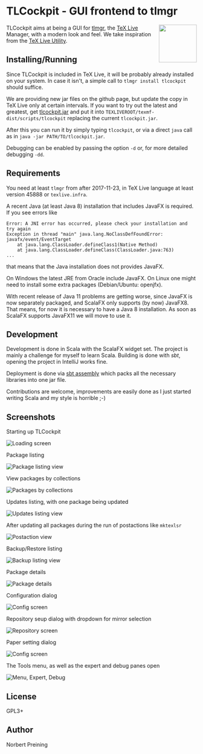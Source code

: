 TLCockpit - GUI frontend to tlmgr
=================================

<img align="right" width="100" height="100" src="src/main/resources/TLCockpit/tlcockpit-128.jpg">

TLCockpit aims at being a GUI for [tlmgr](https://www.tug.org/texlive/tlmgr.html),
the [TeX Live](https://www.tug.org/texlive/) Manager, with a modern look and feel.
We take inspiration from the [TeX Live Utility](http://amaxwell.github.io/tlutility/).


Installing/Running
------------------

Since TLCockpit is included in TeX Live, it will be probably already installed
on your system. In case it isn't, a simple call to `tlmgr install tlcockpit`
should suffice.

We are providing new jar files on the github page, but update
the copy in TeX Live only at certain intervals. If you want to try out the latest
and greatest, get [tlcockpit.jar](jar/tlcockpit.jar) and put it into
`TEXLIVEROOT/texmf-dist/scripts/tlcockpit` replacing the current `tlcockpit.jar`.

After this you can run it by simply typing `tlcockpit`, or via a direct `java`
call as in `java -jar PATH/TO/tlcockpit.jar`.

Debugging can be enabled by passing the option `-d` or, for more detailed debugging `-dd`.

Requirements
------------
You need at least `tlmgr` from after 2017-11-23, in TeX Live language at least
version 45888  or `texlive.infra`.

A recent Java (at least Java 8) installation that includes JavaFX is required. If you see
errors like
```
Error: A JNI error has occurred, please check your installation and try again
Exception in thread "main" java.lang.NoClassDefFoundError: javafx/event/EventTarget
	at java.lang.ClassLoader.defineClass1(Native Method)
	at java.lang.ClassLoader.defineClass(ClassLoader.java:763)
...
```
that means that the Java installation does not provides JavaFX.

On Windows the latest JRE from Oracle include JavaFX. On Linux one might
need to install some extra packages (Debian/Ubuntu: openjfx).

With recent release of Java 11 problems are getting worse, since JavaFX is now
separately packaged, and ScalaFX only supports (by now) JavaFX8. That means, for
now it is necessary to have a Java 8 installation. As soon as ScalaFX supports
JavaFX11 we will move to use it.


Development
-----------

Development is done in Scala with the ScalaFX widget set. The project is
mainly a challenge for myself to learn Scala. Building is done with *sbt*,
opening the project in IntelliJ works fine.

Deployment is done via [sbt assembly](https://github.com/sbt/sbt-assembly)
which packs all the necessary libraries into one jar file.

Contributions are welcome, improvements are easily done as I just started
writing Scala and my style is horrible ;-)

Screenshots
-----------

Starting up TLCockpit

![Loading screen](screenshots/tlcockpit-loading.jpg)

Package listing

![Package listing view](screenshots/tlcockpit-packages.jpg)

View packages by collections

![Packages by collections](screenshots/tlcockpit-collections.jpg)

Updates listing, with one package being updated

![Updates listing view](screenshots/tlcockpit-updates.jpg)

After updating all packages during the run of postactions like `mktexlsr`

![Postaction view](screenshots/tlcockpit-postactions.jpg)

Backup/Restore listing

![Backup listing view](screenshots/tlcockpit-backups.jpg)

Package details

![Package details](screenshots/tlcockpit-pkgdetails.jpg)

Configuration dialog

![Config screen](screenshots/tlcockpit-config.jpg)

Repository seup dialog with dropdown for mirror selection

![Repository screen](screenshots/tlcockpit-repositories.jpg)

Paper setting dialog

![Config screen](screenshots/tlcockpit-paper.jpg)

The Tools menu, as well as the expert and debug panes open

![Menu, Expert, Debug](screenshots/tlcockpit-menu-debug-expert.jpg)

License
-------

GPL3+


Author
------

Norbert Preining

